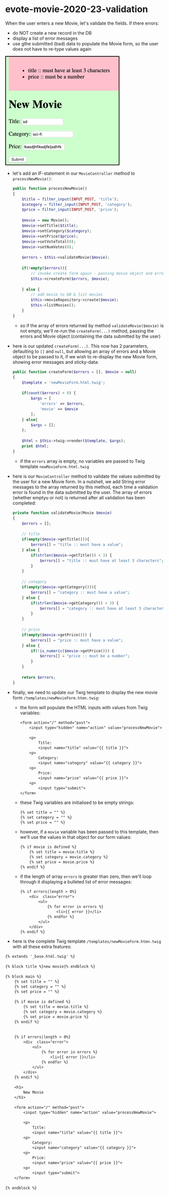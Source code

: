 # evote-movie-2020-23-validation

When the user enters a new Movie, let's validate the fields. If there errors:

- do NOT create a new record in the DB
- display a list of error messages
- use gthe submitted (bad) data to populate the Movie form, so the user does not have to re-type values again


![screenshot of user comment ](screenshots/stickyForm.png)

- let's add an IF-statement in our `MovieController` method to `processNewMovie()`:

    ```php
    public function processNewMovie()
    {
        $title = filter_input(INPUT_POST, 'title');
        $category = filter_input(INPUT_POST, 'category');
        $price = filter_input(INPUT_POST, 'price');
    
        $movie = new Movie();
        $movie->setTitle($title);
        $movie->setCategory($category);
        $movie->setPrice($price);
        $movie->setVoteTotal(0);
        $movie->setNumVotes(0);
    
        $errors = $this->validateMovie($movie);
    
        if(!empty($errors)){
            // invoke create form again - passing movie object and error array
            $this->createForm($errors, $movie);
    
        } else {
            // add movie to DB & list movies
            $this->movieRepository->create($movie);
            $this->listMovies();
        }
    }
    ```
  
    - so if the array of errors returned by method `validateMovie($movie)` is not empty, we'll re-run the `createForm(...)` method, passing the errors and Movie object (containing the data submitted by the user)
    
- here is our updated `createForm(...)`. This now has 2 parameters, defaulting to `[]` and `null`, but allowing an array of errors and a Movie object to be passed to it, if we wish to re-display the new Movie form, showing error messages and sticky-data: 
    
    ```php
    public function createForm($errors = [], $movie = null)
    {
        $template = 'newMovieForm.html.twig';
    
        if(count($errors) > 0) {
            $args = [
                'errors' => $errors,
                'movie' => $movie
            ];
        } else{
            $args = [];
        };
    
        $html = $this->twig->render($template, $args);
        print $html;
    }
    ```
  
    - if the `errors` array is empty, no variables are passed to Twig template `newMovieForm.html.twig`
    
- here is our `MovieController` method to validate the values submitted by the user for a new Movie form. In a nutshell, we add String error messages to the array returned by this method, each time a validation error is found in the data submitted by the user. The array of errors (whether emptyu or not) is returned after all validation has been completed:

    ```php
    private function validateMovie(Movie $movie)
    {
        $errors = [];
    
        // title
        if(empty($movie->getTitle())){
            $errors[] = "title :: must have a value";
        } else {
            if(strlen($movie->getTitle()) < 3) {
                $errors[] = "title :: must have at least 3 characters";
            }
        }
    
        // category
        if(empty($movie->getCategory())){
            $errors[] = "category :: must have a value";
        } else {
            if(strlen($movie->getCategory()) < 3) {
                $errors[] = "category :: must have at least 3 characters";
            }
        }
    
        // price
        if(empty($movie->getPrice())) {
            $errors[] = "price :: must have a value";
        } else {
            if(!is_numeric($movie->getPrice())) {
                $errors[] = "price :: must be a number";
            }
        }
    
        return $errors;
    }
    ``` 

- finally, we need to update our Twig template to display the new movie form `/templates/newMovieForm.htmn.twig`:

    - the form will populate the HTML inputs with values from Twig variables:
        
        ```twig
        <form action="/" method="post">
            <input type="hidden" name="action" value="processNewMovie">
        
            <p>
                Title:
                <input name="title" value="{{ title }}">
            <p>
                Category:
                <input name="category" value="{{ category }}">
            <p>
                Price:
                <input name="price" value="{{ price }}">
            <p>
                <input type="submit">
        </form>
        ```
      
    - these Twig variables are initialised to be empty strings:
    
        ```twig
        {% set title = "" %}
        {% set category = "" %}
        {% set price = "" %}
        ```
      
    - however, if a `movie` variable has been passed to this template, then we'll use the values in that object for our form values:
    
        ```twig
        {% if movie is defined %}
            {% set title = movie.title %}
            {% set category = movie.category %}
            {% set price = movie.price %}
        {% endif %}
        ```
      
    - if the length of array `errors` is greater than zero, then we'll loop through it displaying a bulleted list of error messages:
    
        ```twig
        {% if errors|length > 0%}
            <div  class="error">
                <ul>
                    {% for error in errors %}
                        <li>{{ error }}</li>
                    {% endfor %}
                </ul>
            </div>
        {% endif %}
        ```
      
- here is the complete Twig template `/templates/newMovieForm.htmn.twig` with all these extra features:

```twig
{% extends '_base.html.twig' %}

{% block title %}new movie{% endblock %}

{% block main %}
    {% set title = "" %}
    {% set category = "" %}
    {% set price = "" %}

    {% if movie is defined %}
        {% set title = movie.title %}
        {% set category = movie.category %}
        {% set price = movie.price %}
    {% endif %}


    {% if errors|length > 0%}
        <div  class="error">
            <ul>
                {% for error in errors %}
                    <li>{{ error }}</li>
                {% endfor %}
            </ul>
        </div>
    {% endif %}

    <h1>
        New Movie
    </h1>

    <form action="/" method="post">
        <input type="hidden" name="action" value="processNewMovie">

        <p>
            Title:
            <input name="title" value="{{ title }}">
        <p>
            Category:
            <input name="category" value="{{ category }}">
        <p>
            Price:
            <input name="price" value="{{ price }}">
        <p>
            <input type="submit">
    </form>

{% endblock %}
```


